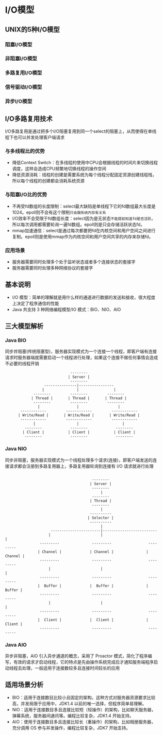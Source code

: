 # I/O模型
## UNIX的5种I/O模型
### 阻塞I/O模型
### 非阻塞I/O模型
### 多路复用I/O模型
### 信号驱动I/O模型
### 异步I/O模型
## I/O多路复用技术
I/O多路复用是通过把多个I/O阻塞复用到同一个select的阻塞上，从而使得在单线程下也可以并发处理客户端请求
### 与多线程比的优势
- 降低Context Switch：在多线程的使用中CPU会根据线程的时间片来切换线程调度，这样会造成CPU频繁地切换线程的操作空间
- 降低资源消耗：线程的创建是需要系统为每个线程分配固定资源创建线程栈，所以每个线程的创建都会消耗系统资源
### 与阻塞I/O比的优势
- 不再受fd数组的长度限制：select最大缺陷是单线程下它的fd数组最大长度是1024。epoll则不会有这个限制`只会跟系统内存有关系`
- I/O效率不会受限于fd数组长度：select因为是无状态`不能提前知道fd是否活跃`，所以每次调用都需要轮询一遍fd数组。epoll则是只会存储活跃状态fd。
- mmap加速通信：select是通过每次都要把fd在内核空间和用户空间之间进行复制。epoll则是使用mmap作为内核空间和用户空间共享的内存来存储fd。
### 应用场景
- 服务器需要同时处理多个处于监听状态或者多个连接状态的套接字
- 服务器需要同时处理多种网络协议的套接字
## 基本说明
- I/O 模型：简单的理解就是用什么样的通道进行数据的发送和接收，很大程度上决定了程序通信的性能
- Java 共支持 3 种网络编程模型/IO 模式：BIO、NIO、AIO
## 三大模型解析
### Java BIO
同步并阻塞(传统阻塞型)，服务器实现模式为一个连接一个线程，即客户端有连接请求时服务器端就需要启动一个线程进行处理，如果这个连接不做任何事情会造成不必要的线程开销
```
                              --------
                             | Server |
                              --------
                  ---------------|----------------
                 |               |                |
             --------         --------         --------
            | Thread |       | Thread |       | Thread |
             --------         --------         --------
               |                 |                  |
       ------------         ------------         ------------
      | Write/Read |       | Write/Read |       | Write/Read |
       ------------         ------------         ------------
             |                   |                    |
         --------             --------             --------
        | Client |           | Client |           | Client |
         --------             --------             --------
```
### Java NIO
同步非阻塞，服务器实现模式为一个线程处理多个请求(连接)，即客户端发送的连接请求都会注册到多路复用器上，多路复用器轮询到连接有 I/O 请求就进行处理
```

                                        --------
                                       | Server |
                                        --------
                                            |
                                        --------
                                       | Thread |
                                        --------
                                            |
                                       ----------
                                      | Selector |
                                       ----------
                                            |
                     -----------------------|-------------------------
                    |                       |                         |
                ---------               ---------                 ---------
               | Channel |             | Channel |               | Channel |
                ---------               ---------                 ---------
                    |                       |                         |
                ---------               ---------                 ---------
               |  Buffer |             |  Buffer |               |  Buffer |
                ---------               ---------                 ---------
                    |                       |                         |
                ---------               ---------                 ---------
               |  Client |             |  Client |               |  Client |
                ---------               ---------                 ---------
```
### Java AIO
异步非阻塞，AIO 引入异步通道的概念，采用了 Proactor 模式，简化了程序编写，有效的请求才启动线程，它的特点是先由操作系统完成后才通知服务端程序启动线程去处理，一般适用于连接数较多且连接时间较长的应用
## 适用场景分析
- BIO：适用于连接数目比较小且固定的架构，这种方式对服务器资源要求比较高，并发局限于应用中，JDK1.4 以前的唯一选择，但程序简单易理解。
- NIO：适用于连接数目多且连接比较短（轻操作）的架构，比如聊天服务器，弹幕系统，服务器间通讯等。编程比较复杂，JDK1.4 开始支持。
- AIO：使用于连接数目多且连接比较长（重操作）的架构，比如相册服务器，充分调用 OS 参与并发操作，编程比较复杂，JDK7 开始支持。
